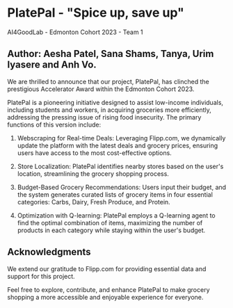 # PlatePal - "Spice up, save up"
AI4GoodLab - Edmonton Cohort 2023 - Team 1

## Author: Aesha Patel, Sana Shams, Tanya, Urim Iyasere and Anh Vo.

We are thrilled to announce that our project, PlatePal, has clinched the prestigious Accelerator Award within the Edmonton Cohort 2023.

PlatePal is a pioneering initiative designed to assist low-income individuals, including students and workers, in acquiring groceries more efficiently, addressing the pressing issue of rising food insecurity. The primary functions of this version include:

1. Webscraping for Real-time Deals: Leveraging Flipp.com, we dynamically update the platform with the latest deals and grocery prices, ensuring users have access to the most cost-effective options.

2. Store Localization: PlatePal identifies nearby stores based on the user's location, streamlining the grocery shopping process.

3. Budget-Based Grocery Recommendations: Users input their budget, and the system generates curated lists of grocery items in four essential categories: Carbs, Dairy, Fresh Produce, and Protein.

4. Optimization with Q-learning: PlatePal employs a Q-learning agent to find the optimal combination of items, maximizing the number of products in each category while staying within the user's budget.

## Acknowledgments
We extend our gratitude to Flipp.com for providing essential data and support for this project.


Feel free to explore, contribute, and enhance PlatePal to make grocery shopping a more accessible and enjoyable experience for everyone.
